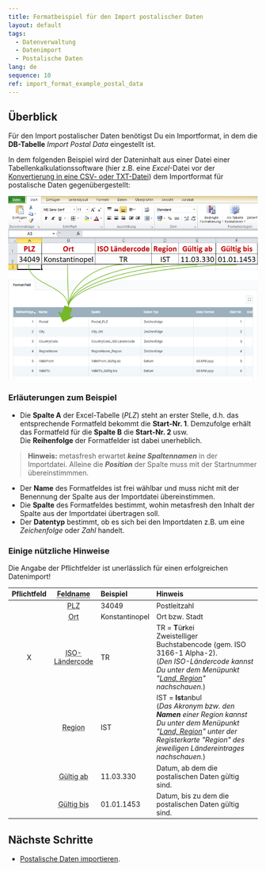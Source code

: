 ```yaml
---
title: Formatbeispiel für den Import postalischer Daten
layout: default
tags:
  - Datenverwaltung
  - Datenimport
  - Postalische Daten
lang: de
sequence: 10
ref: import_format_example_postal_data
---
```


## Überblick
Für den Import postalischer Daten benötigst Du ein Importformat, in dem die **DB-Tabelle** *Import Postal Data* eingestellt ist.

In dem folgenden Beispiel wird der Dateninhalt aus einer Datei einer Tabellenkalkulationssoftware (hier z.B. eine *Excel*-Datei vor der [Konvertierung in eine CSV- oder TXT-Datei](Importdatei_nuetzliche_Hinweise)) dem Importformat für postalische Daten gegenübergestellt:

![](assets/Import_postalische_Daten_Excel-Tabelle_Format.png)

### Erläuterungen zum Beispiel
- Die **Spalte A** der Excel-Tabelle (*PLZ*) steht an erster Stelle, d.h. das entsprechende Formatfeld bekommt die **Start-Nr. 1**. Demzufolge erhält das Formatfeld für die **Spalte B** die **Start-Nr. 2** usw.<br> Die **Reihenfolge** der Formatfelder ist dabei unerheblich.
 >**Hinweis:** metasfresh erwartet ***keine Spaltennamen*** in der Importdatei. Alleine die ***Position*** der Spalte muss mit der Startnummer übereinstimmmen.

- Der **Name** des Formatfeldes ist frei wählbar und muss nicht mit der Benennung der Spalte aus der Importdatei übereinstimmen.
- Die **Spalte** des Formatfeldes bestimmt, wohin metasfresh den Inhalt der Spalte aus der Importdatei übertragen soll.
- Der **Datentyp** bestimmt, ob es sich bei den Importdaten z.B. um eine *Zeichenfolge* oder *Zahl* handelt.

### Einige nützliche Hinweise
Die Angabe der Pflichtfelder ist unerlässlich für einen erfolgreichen Datenimport!

| Pflichtfeld | <abbr title="Bewege den Mauszeiger über den Feldnamen, um den entspr. Spaltennamen zu sehen.">Feldname</abbr> | Beispiel | Hinweis |
| :---: | :---: | :--- | :--- |
|  | <abbr title="Postal_PLZ">PLZ</abbr> | 34049 | Postleitzahl |
|  | <abbr title="City_Ort">Ort</abbr> | Konstantinopel | Ort bzw. Stadt |
| X | <abbr title="CountryCode_ISO Ländercode">ISO-Ländercode</abbr> | TR | TR = **T**ü**r**kei<br> Zweistelliger Buchstabencode (gem. ISO 3166-1 Alpha-2).<br> (*Den ISO-Ländercode kannst Du unter dem Menüpunkt "[Land, Region](Menu)" nachschauen.*) |
|  | <abbr title="RegionName_Region">Region</abbr> | IST | IST = **Ist**anbul<br> (*Das Akronym bzw. den **Namen** einer Region kannst Du unter dem Menüpunkt "[Land, Region](Menu)" unter der Registerkarte "Region" des jeweiligen Ländereintrages nachschauen.*) |
|  | <abbr title="ValidFrom_Gültig ab">Gültig ab</abbr> | 11.03.330 | Datum, ab dem die postalischen Daten gültig sind. |
|  | <abbr title="ValidTo_Gültig bis">Gültig bis</abbr> | 01.01.1453 | Datum, bis zu dem die postalischen Daten gültig sind. |

## Nächste Schritte
- [Postalische Daten importieren](Postalische_Daten_importieren).
